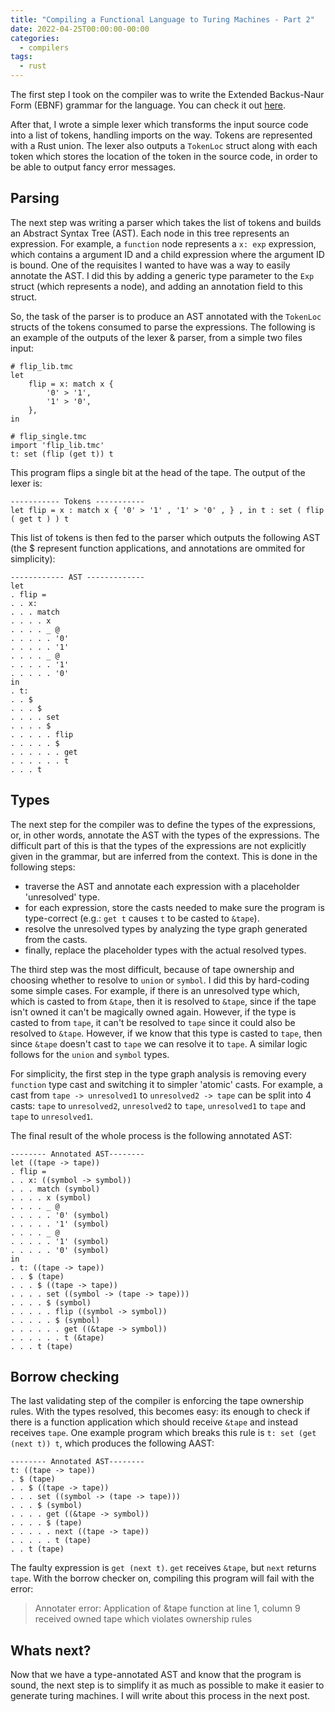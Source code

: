 ```yaml
---
title: "Compiling a Functional Language to Turing Machines - Part 2"
date: 2022-04-25T00:00:00-00:00
categories:
  - compilers
tags:
  - rust
---
```


The first step I took on the compiler was to write the Extended Backus-Naur
Form (EBNF) grammar for the language. You can check it out
[here](https://github.com/RiscadoA/tm-compiler/blob/main/docs/syntax.ebnf).

After that, I wrote a simple lexer which transforms the input source code into
a list of tokens, handling imports on the way. Tokens are represented with a
Rust union. The lexer also outputs a `TokenLoc` struct along with each token
which stores the location of the token in the source code, in order to be able
to output fancy error messages.

## Parsing

The next step was writing a parser which takes the list of tokens and builds an
Abstract Syntax Tree (AST). Each node in this tree represents an expression.
For example, a `function` node represents a `x: exp` expression, which contains
a argument ID and a child expression where the argument ID is bound. One of the
requisites I wanted to have was a way to easily annotate the AST. I did this by
adding a generic type parameter to the `Exp` struct (which represents a node),
and adding an annotation field to this struct.

So, the task of the parser is to produce an AST annotated with the `TokenLoc`
structs of the tokens consumed to parse the expressions. The following is an
example of the outputs of the lexer & parser, from a simple two files input: 

```
# flip_lib.tmc
let
    flip = x: match x {
        '0' > '1',
        '1' > '0',
    },
in
```

```
# flip_single.tmc
import 'flip_lib.tmc'
t: set (flip (get t)) t
```

This program flips a single bit at the head of the tape. The output of the
lexer is:

```
----------- Tokens -----------
let flip = x : match x { '0' > '1' , '1' > '0' , } , in t : set ( flip ( get t ) ) t
```

This list of tokens is then fed to the parser which outputs the following AST
(the $ represent function applications, and annotations are ommited for simplicity):

```
------------ AST -------------
let
. flip =
. . x:
. . . match
. . . . x
. . . . _ @
. . . . . '0'
. . . . . '1'
. . . . _ @
. . . . . '1'
. . . . . '0'
in
. t:
. . $
. . . $
. . . . set
. . . . $
. . . . . flip
. . . . . $
. . . . . . get
. . . . . . t
. . . t
```

## Types

The next step for the compiler was to define the types of the expressions, or,
in other words, annotate the AST with the types of the expressions. The
difficult part of this is that the types of the expressions are not explicitly
given in the grammar, but are inferred from the context. This is done in the
following steps:
- traverse the AST and annotate each expression with a placeholder 'unresolved'
type.
- for each expression, store the casts needed to make sure the program is
type-correct (e.g.: `get t` causes `t` to be casted to `&tape`).
- resolve the unresolved types by analyzing the type graph generated from the
casts.
- finally, replace the placeholder types with the actual resolved types.

The third step was the most difficult, because of tape ownership and choosing
whether to resolve to `union` or `symbol`. I did this by hard-coding some
simple cases. For example, if there is an unresolved type which, which is
casted to from `&tape`, then it is resolved to `&tape`, since if the tape isn't
owned it can't be magically owned again. However, if the type is casted to from
`tape`, it can't be resolved to `tape` since it could also be resolved to
`&tape`. However, if we know that this type is casted to `tape`, then since
`&tape` doesn't cast to `tape` we can resolve it to `tape`. A similar logic
follows for the `union` and `symbol` types.

For simplicity, the first step in the type graph analysis is removing every
`function` type cast and switching it to simpler 'atomic' casts. For example,
a cast from `tape -> unresolved1` to `unresolved2 -> tape` can be split into 4
casts: `tape` to `unresolved2`, `unresolved2` to `tape`, `unresolved1` to `tape`
and `tape` to `unresolved1`.

The final result of the whole process is the following annotated AST:

```
-------- Annotated AST--------
let ((tape -> tape))
. flip =
. . x: ((symbol -> symbol))
. . . match (symbol)
. . . . x (symbol)
. . . . _ @
. . . . . '0' (symbol)
. . . . . '1' (symbol)
. . . . _ @
. . . . . '1' (symbol)
. . . . . '0' (symbol)
in
. t: ((tape -> tape))
. . $ (tape)
. . . $ ((tape -> tape))
. . . . set ((symbol -> (tape -> tape)))
. . . . $ (symbol)
. . . . . flip ((symbol -> symbol))
. . . . . $ (symbol)
. . . . . . get ((&tape -> symbol))
. . . . . . t (&tape)
. . . t (tape)
```

## Borrow checking

The last validating step of the compiler is enforcing the tape ownership rules.
With the types resolved, this becomes easy: its enough to check if there is a
function application which should receive `&tape` and instead receives `tape`.
One example program which breaks this rule is `t: set (get (next t)) t`, which
produces the following AAST:

```
-------- Annotated AST--------
t: ((tape -> tape))
. $ (tape)
. . $ ((tape -> tape))
. . . set ((symbol -> (tape -> tape)))
. . . $ (symbol)
. . . . get ((&tape -> symbol))
. . . . $ (tape)
. . . . . next ((tape -> tape))
. . . . . t (tape)
. . t (tape)
```

The faulty expression is `get (next t)`. `get` receives `&tape`, but `next`
returns `tape`. With the borrow checker on, compiling this program will fail
with the error:
> Annotater error: Application of &tape function at line 1, column 9 received owned tape which violates ownership rules

## Whats next?

Now that we have a type-annotated AST and know that the program is sound, the
next step is to simplify it as much as possible to make it easier to generate
turing machines. I will write about this process in the next post.